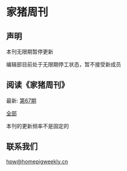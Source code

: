 # 家猪周刊

## 声明

本刊无限期暂停更新

编辑部目前处于无限期停工状态，暂不接受新成员

## 阅读《家猪周刊》

最新: [第67期](HPW/67/)

[全部](HPW/)

本刊的更新频率不是固定的

## 联系我们

<hpw@homepigweekly.cn>
